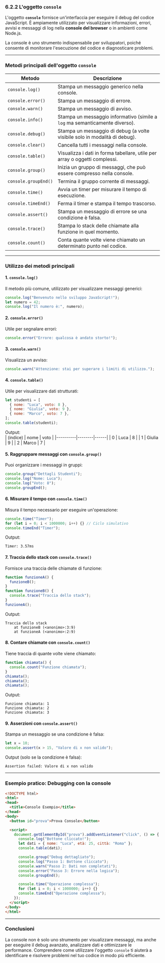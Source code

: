 ### **6.2.2 L'oggetto `console`**

L'oggetto **`console`** fornisce un'interfaccia per eseguire il debug del codice JavaScript. È ampiamente utilizzato per visualizzare informazioni, errori, avvisi e messaggi di log nella **console del browser** o in ambienti come Node.js.

La console è uno strumento indispensabile per sviluppatori, poiché consente di monitorare l'esecuzione del codice e diagnosticare problemi.

---

### **Metodi principali dell'oggetto `console`**

| Metodo                 | Descrizione                                                                                      |
|------------------------|--------------------------------------------------------------------------------------------------|
| `console.log()`        | Stampa un messaggio generico nella console.                                                      |
| `console.error()`      | Stampa un messaggio di errore.                                                                   |
| `console.warn()`       | Stampa un messaggio di avviso.                                                                   |
| `console.info()`       | Stampa un messaggio informativo (simile a `log` ma semanticamente diverso).                      |
| `console.debug()`      | Stampa un messaggio di debug (a volte visibile solo in modalità di debug).                       |
| `console.clear()`      | Cancella tutti i messaggi nella console.                                                         |
| `console.table()`      | Visualizza i dati in forma tabellare, utile per array o oggetti complessi.                       |
| `console.group()`      | Inizia un gruppo di messaggi, che può essere compresso nella console.                            |
| `console.groupEnd()`   | Termina il gruppo corrente di messaggi.                                                          |
| `console.time()`       | Avvia un timer per misurare il tempo di esecuzione.                                              |
| `console.timeEnd()`    | Ferma il timer e stampa il tempo trascorso.                                                      |
| `console.assert()`     | Stampa un messaggio di errore se una condizione è falsa.                                         |
| `console.trace()`      | Stampa lo stack delle chiamate alla funzione in quel momento.                                    |
| `console.count()`      | Conta quante volte viene chiamato un determinato punto nel codice.                               |

---

### **Utilizzo dei metodi principali**

#### **1. `console.log()`**
Il metodo più comune, utilizzato per visualizzare messaggi generici:
```javascript
console.log("Benvenuto nello sviluppo JavaScript!");
let numero = 42;
console.log("Il numero è:", numero);
```

#### **2. `console.error()`**
Utile per segnalare errori:
```javascript
console.error("Errore: qualcosa è andato storto!");
```

#### **3. `console.warn()`**
Visualizza un avviso:
```javascript
console.warn("Attenzione: stai per superare i limiti di utilizzo.");
```

#### **4. `console.table()`**
Utile per visualizzare dati strutturati:
```javascript
let studenti = [
  { nome: "Luca", voto: 8 },
  { nome: "Giulia", voto: 9 },
  { nome: "Marco", voto: 7 },
];
console.table(studenti);
```

Output:  
| (indice) | nome   | voto |
|----------|--------|------|
| 0        | Luca   | 8    |
| 1        | Giulia | 9    |
| 2        | Marco  | 7    |

#### **5. Raggruppare messaggi con `console.group()`**
Puoi organizzare i messaggi in gruppi:
```javascript
console.group("Dettagli Studenti");
console.log("Nome: Luca");
console.log("Voto: 8");
console.groupEnd();
```

#### **6. Misurare il tempo con `console.time()`**
Misura il tempo necessario per eseguire un'operazione:
```javascript
console.time("Timer");
for (let i = 0; i < 1000000; i++) {} // Ciclo simulativo
console.timeEnd("Timer");
```
Output:
```
Timer: 3.57ms
```

#### **7. Traccia dello stack con `console.trace()`**
Fornisce una traccia delle chiamate di funzione:
```javascript
function funzioneA() {
  funzioneB();
}
function funzioneB() {
  console.trace("Traccia dello stack");
}
funzioneA();
```

Output:
```
Traccia dello stack
    at funzioneB (<anonimo>:3:9)
    at funzioneA (<anonimo>:2:9)
```

#### **8. Contare chiamate con `console.count()`**
Tiene traccia di quante volte viene chiamato:
```javascript
function chiamata() {
  console.count("Funzione chiamata");
}
chiamata();
chiamata();
chiamata();
```
Output:
```
Funzione chiamata: 1
Funzione chiamata: 2
Funzione chiamata: 3
```

#### **9. Asserzioni con `console.assert()`**
Stampa un messaggio se una condizione è falsa:
```javascript
let x = 10;
console.assert(x > 15, "Valore di x non valido");
```

Output (solo se la condizione è falsa):
```
Assertion failed: Valore di x non valido
```

---

### **Esempio pratico: Debugging con la console**

```html
<!DOCTYPE html>
<html>
<head>
  <title>Console Esempio</title>
</head>
<body>
  <button id="prova">Prova Console</button>

  <script>
    document.getElementById("prova").addEventListener("click", () => {
      console.log("Bottone cliccato!");
      let dati = { nome: "Luca", età: 25, città: "Roma" };
      console.table(dati);

      console.group("Debug dettagliato");
      console.log("Passo 1: Bottone cliccato");
      console.warn("Passo 2: Dati non completati");
      console.error("Passo 3: Errore nella logica");
      console.groupEnd();

      console.time("Operazione complessa");
      for (let i = 0; i < 1000000; i++) {}
      console.timeEnd("Operazione complessa");
    });
  </script>
</body>
</html>
```

---

### **Conclusioni**

La console non è solo uno strumento per visualizzare messaggi, ma anche per eseguire il debug avanzato, analizzare dati e ottimizzare le performance. Comprendere come utilizzare l'oggetto `console` ti aiuterà a identificare e risolvere problemi nel tuo codice in modo più efficiente.